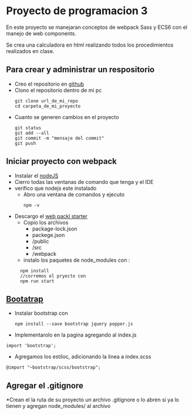 # Proyecto de programacion 3
En este proyecto se manejaran conceptos de webpack Sass y ECS6 con el manejo de web components.


Se crea una calculadora en html realizando todos los procedimientos realizados en clase.


## Para crear y administrar un respositorio 

* Creo el repositorio en [github](https://github.com/) 
* Clono el repositorio dentro de mi pc 
    ```
    git clone url_de_mi_repo
    cd carpeta_de_mi_proyecto
    ```
* Cuanto se generen cambios en el proyecto
    ```
    git status
    git add --all
    git commit -m "mensaje del commit"
    git push
    ``` 
## Iniciar proyecto con webpack

 * Instalar el [nodeJS](https://nodejs.org/en/download/)
 * Cierro todas las ventanas de comando que tenga y el IDE
 * verifico que nodejs este instalado 
   * Abro una ventana de comandos y ejecuto 
        ```
        npm -v
        ```
* Descargo el [web packl starter](https://github.com/wbkd/webpack-starter)
  * Copio los archivos
    - package-lock.json
    - packege.json
    - /public
    - /src
    - /webpack
  * instalo los paquetes de node_modules con :
  ```
    npm install
    //corremos el pryecto con 
    npm run start
  ```  
## [Bootatrap](https://getbootstrap.com/)
* Instalar bootstrap con 
  ```
  npm install --save bootstrap jquery popper.js  
  ```
* Implementarolo en la pagina agregando al index.js  
```
import 'bootstrap';
```
* Agregamos los estiloc, adicionando la linea a index.scss
```
@import "~bootstrap/scss/bootstrap";
```

## Agregar el .gitignore
*Crean el la ruta de su proyecto un archivo .gitignore o lo abren si ya lo tienen y agregan 
node_modules/ al archivo 

  
